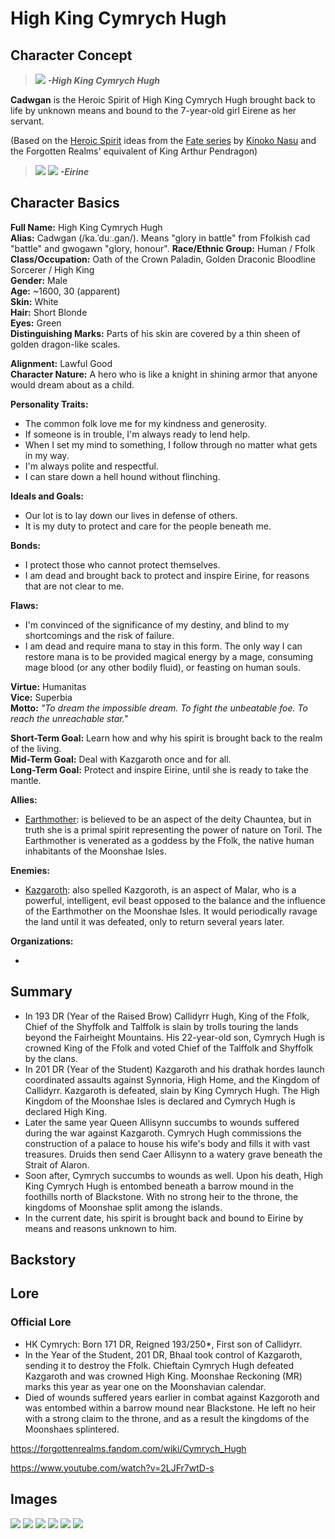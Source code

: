 # High King Cymrych Hugh

## Character Concept

> ![](High_King_Cymrych_Hugh.jpg)
> ***-High King Cymrych Hugh***

**Cadwgan** is the Heroic Spirit of High King Cymrych Hugh brought back to life by unknown means and bound to the 7-year-old girl Eirene as her servant.

(Based on the [Heroic Spirit](https://typemoon.fandom.com/wiki/Heroic_Spirit) ideas from the [Fate series](https://typemoon.fandom.com/wiki/Fate_series) by [Kinoko Nasu](https://typemoon.fandom.com/wiki/Kinoko_Nasu) and the Forgotten Realms' equivalent of King Arthur Pendragon)

> ![](Eirine.png)
> ![](Eirine2.jpg)
> ***-Eirine***

## Character Basics

**Full Name:** High King Cymrych Hugh  
**Alias:** Cadwgan (/ka.ˈduː.ɡan/). Means "glory in battle" from Ffolkish cad "battle" and gwogawn "glory, honour".
**Race/Ethnic Group:** Human / Ffolk  
**Class/Occupation:** Oath of the Crown Paladin, Golden Draconic Bloodline Sorcerer / High King  
**Gender:** Male  
**Age:** ~1600, 30 (apparent)  
**Skin:** White  
**Hair:** Short Blonde  
**Eyes:** Green  
**Distinguishing Marks:** Parts of his skin are covered by a thin sheen of golden dragon-like scales.

**Alignment:** Lawful Good   
**Character Nature:** A hero who is like a knight in shining armor that anyone would dream about as a child.  

**Personality Traits:**

* The common folk love me for my kindness and generosity.
* If someone is in trouble, I'm always ready to lend help.
* When I set my mind to something, I follow through no matter what gets in my way.
* I'm always polite and respectful.
* I can stare down a hell hound without flinching.
  
**Ideals and Goals:**  

* Our lot is to lay down our lives in defense of others.
* It is my duty to protect and care for the people beneath me.

**Bonds:**

* I protect those who cannot protect themselves.
* I am dead and brought back to protect and inspire Eirine, for reasons that are not clear to me.

**Flaws:**

* I'm convinced of the significance of my destiny, and blind to my shortcomings and the risk of failure.  
* I am dead and require mana to stay in this form. The only way I can restore mana is to be provided magical energy by a mage, consuming mage blood (or any other bodily fluid), or feasting on human souls.

**Virtue:** Humanitas  
**Vice:** Superbia  
**Motto:** *"To dream the impossible dream. To fight the unbeatable foe. To reach the unreachable star."*

**Short-Term Goal:** Learn how and why his spirit is brought back to the realm of the living.  
**Mid-Term Goal:** Deal with Kazgaroth once and for all.  
**Long-Term Goal:** Protect and inspire Eirine, until she is ready to take the mantle.  

**Allies:**
    
* [Earthmother](https://forgottenrealms.fandom.com/wiki/Earthmother): is believed to be an aspect of the deity Chauntea, but in truth she is a primal spirit representing the power of nature on Toril. The Earthmother is venerated as a goddess by the Ffolk, the native human inhabitants of the Moonshae Isles.
  
**Enemies:**

* [Kazgaroth](https://forgottenrealms.fandom.com/wiki/Kazgaroth): also spelled Kazgoroth, is an aspect of Malar, who is a powerful, intelligent, evil beast opposed to the balance and the influence of the Earthmother on the Moonshae Isles. It would periodically ravage the land until it was defeated, only to return several years later.
  
**Organizations:**

* 

## Summary

-  In 193 DR (Year of the Raised Brow) Callidyrr Hugh, King of the Ffolk, Chief of the Shyffolk and Talffolk is slain by trolls touring the lands beyond the Fairheight Mountains. His 22-year-old son, Cymrych Hugh is crowned King of the Ffolk and voted Chief of the Talffolk and Shyffolk by the clans.
- In 201 DR (Year of the Student) Kazgaroth and his drathak hordes launch coordinated assaults against Synnoria, High Home, and the Kingdom of Callidyrr. Kazgaroth is defeated, slain by King Cymrych Hugh. The High Kingdom of the Moonshae Isles is declared and Cymrych Hugh is declared High King.
- Later the same year Queen Allisynn succumbs to wounds suffered during the war against Kazgaroth. Cymrych Hugh commissions the construction of a palace to house his wife's body and fills it with vast treasures. Druids then send Caer Allisynn to a watery grave beneath the Strait of Alaron.
- Soon after, Cymrych succumbs to wounds as well. Upon his death, High King Cymrych Hugh is entombed beneath a barrow mound in the foothills north of Blackstone. With no strong heir to the throne, the kingdoms of Moonshae split among the islands.
- In the current date, his spirit is brought back and bound to Eirine by means and reasons unknown to him. 


## Backstory


## Lore

### Official Lore

- HK Cymrych: Born 171 DR, Reigned 193/250*, First son of Callidyrr.  
- In the Year of the Student, 201 DR, Bhaal took control of Kazgaroth, sending it to destroy the Ffolk. Chieftain Cymrych Hugh defeated Kazgaroth and was crowned High King. Moonshae Reckoning (MR) marks this year as year one on the Moonshavian calendar.  
- Died of wounds suffered years earlier in combat against Kazgoroth and was entombed within a barrow mound near Blackstone. He left no heir with a strong claim to the throne, and as a result the kingdoms of the Moonshaes splintered.

https://forgottenrealms.fandom.com/wiki/Cymrych_Hugh

https://www.youtube.com/watch?v=2LJFr7wtD-s

## Images

![](High_King_Cymrych_Hugh_2.jpg)
![](High_King_Cymrych_Hugh_3.jpg)
![](High_King_Cymrych_Hugh_4.jpg)
![](High_King_Cymrych_Hugh_5.jpg)
![](High_King_Cymrych_Hugh_6.jpg)
![](High_King_Cymrych_Hugh_7.jpg)